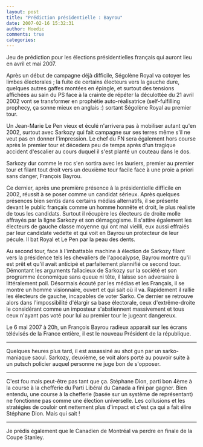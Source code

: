 ```yaml
---
layout: post
title: "Prédiction présidentielle : Bayrou"
date: 2007-02-16 15:32:31
author: Hoedic
comments: true
categories: 
---
```



Jeu de prédiction pour les élections présidentielles français qui auront lieu en avril et mai 2007.

Après un début de campagne déjà difficile, Ségolène Royal va cotoyer les limbes électorales ; la fuite de certains électeurs vers la gauche dure, quelques autres gaffes montées en épingle, et surtout des tensions affichées au sain du PS face à la crainte de répéter la déculottée du 21 avril 2002 vont se transformer en prophétie auto-réalisatrice (self-fulfilling prophecy, ça sonne mieux en anglais :) sortant Ségolène Royal au premier tour.

Un Jean-Marie Le Pen vieux et éculé n'arrivera pas à mobiliser autant qu'en 2002, surtout avec Sarkozy qui fait campagne sur ses terres même s'il ne veut pas en donner l'impression. Le chef du FN sera également hors course après le premier tour et décedera peu de temps après d'un tragique accident d'escalier au cours duquel il s'est planté un couteau dans le dos.

Sarkozy dur comme le roc s'en sortira avec les lauriers, premier au premier tour et filant tout droit vers un deuxième tour facile face à une proie a priori sans danger, François Bayrou. 

Ce dernier, après une première présence à la présidentielle difficile en 2002, réussit à se poser comme un candidat sérieux. Après quelques présences bien sentis dans certains médias alternatifs, il se présente devant le public français comme un homme honnête et droit, le plus réaliste de tous les candidats. Surtout il récupère les électeurs de droite molle affrayés par la ligne Sarkozy et son démagogisme. Il s'attire également les électeurs de gauche classe moyenne qui ont mal vieilli, eux aussi effraiés par leur candidate vedette et qui voit en Bayrou un protecteur de leur pécule. Il bat Royal et Le Pen par la peau des dents.

Au second tour, face à l'imbattable machine à élection de Sarkozy filant vers la présidence tels les chevaliers de l'apocalypse, Bayrou montre qu'il est prêt et qu'il avait anticipé et parfaitement plannifié ce second tour. Démontant les arguments fallacieux de Sarkozy sur la société et son programme économique sans queue ni tête, il laisse son adversaire à littéralement poil. Désormais écouté par les médias et les Français, il se montre un homme visionnaire, ouvert et qui sait où il va. Rapidement il rallie les électeurs de gauche, incapables de voter Sarko. Ce dernier se retrouve alors dans l'impossibilité d'élargir sa base électorale, ceux d'extrême-droite le considérant comme un imposteur s'abstiennent massivement et tous ceux n'ayant pas voté pour lui au premier tour le jugeant dangereux.

Le 6 mai 2007 à 20h, un François Bayrou radieux apparait sur les écrans télévisés de la France entière, il est le nouveau Président de la république.

***

Quelques heures plus tard, il est assassiné au shot gun par un sarko-maniaque saoul. Sarkozy, deuxième, se voit alors porté au pouvoir suite à un putsch policier auquel personne ne juge bon de s'opposer.

***

C'est fou mais peut-être pas tant que ça. Stéphane Dion, parti bon 4ème à la course à la chefferie du Parti Libéral du Canada a fini par gagner. Bien entendu, une course à la chefferie (basée sur un système de représentant) ne fonctionne pas comme une élection universelle. Les collusions et les stratégies de couloir ont nettement plus d'impact et c'est ça qui a fait élire Stéphane Dion. Mais qui sait !

***

Je prédis également que le Canadien de Montréal va perdre en finale de la Coupe Stanley.